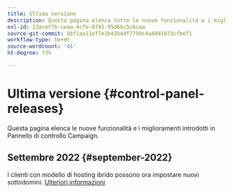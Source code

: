 ```yaml
---
title: Ultima versione
description: Questa pagina elenca tutte le nuove funzionalità e i miglioramenti introdotti in Pannello di controllo Campaign
exl-id: 13aceffb-ceaa-4cfe-8741-95d66c5c6caa
source-git-commit: bbf1aa11ef7e1b43b4df7799c4a4491b73cfbef1
workflow-type: tm+mt
source-wordcount: '41'
ht-degree: 73%

---
```


# Ultima versione {#control-panel-releases}

Questa pagina elenca le nuove funzionalità e i miglioramenti introdotti in Pannello di controllo Campaign.

## Settembre 2022 {#september-2022}

I clienti con modello di hosting ibrido possono ora impostare nuovi sottodomini. [Ulteriori informazioni](../subdomains-certificates/using/setting-up-new-subdomain.md)
